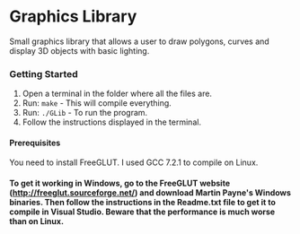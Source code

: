 # Graphics Library
Small graphics library that allows a user to draw polygons, curves and display 3D objects with basic lighting.

### Getting Started
1) Open a terminal in the folder where all the files are.
2) Run: ```make``` -  This will compile everything.
3) Run: ```./GLib``` - To run the program.
4) Follow the instructions displayed in the terminal.

#### Prerequisites
You need to install FreeGLUT. I used GCC 7.2.1 to compile on Linux.

#### To get it working in Windows, go to the FreeGLUT website (http://freeglut.sourceforge.net/) and download Martin Payne's Windows binaries. Then follow the instructions in the Readme.txt file to get it to compile in Visual Studio. Beware that the performance is much worse than on Linux.